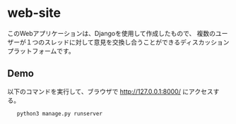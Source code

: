 # web-site

 このWebアプリケーションは、Djangoを使用して作成したもので、
 複数のユーザーが１つのスレッドに対して意見を交換し合うことができるディスカッションプラットフォームです。


## Demo
以下のコマンドを実行して、ブラウザで http://127.0.0.1:8000/ にアクセスする。
```bash
   python3 manage.py runserver      
   ```
